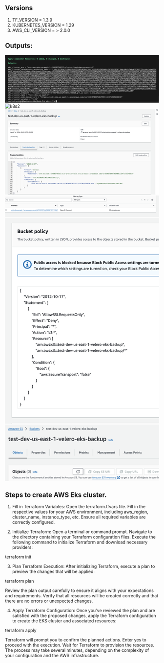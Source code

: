 ## Versions

1. TF_VERSION = 1.3.9
2. KUBERNETES_VERSION = 1.29
3. AWS_CLI_VERSION = > 2.0.0

##  Outputs:
![k8s1](SS/cluster-creation.png)
![k8s2](SS/console-cluster.png)
![k8s3](SS/namespace-pod-s3-access.png)
![k8s4](SS/oidc.png)
![k8s5](SS/s3-policy.png)
![k8s6](SS/s3.png)

## Steps to create AWS Eks cluster.

1) Fill in Terraform Variables:
Open the terraform.tfvars file.
Fill in the respective values for your AWS environment, including aws_region, cluster_name, instance_type, etc. Ensure all required variables are correctly configured.

2) Initialize Terraform:
Open a terminal or command prompt.
Navigate to the directory containing your Terraform configuration files.
Execute the following command to initialize Terraform and download necessary providers:

terraform init

3) Plan Terraform Execution:
After initializing Terraform, execute a plan to preview the changes that will be applied:

terraform plan

Review the plan output carefully to ensure it aligns with your expectations and requirements. Verify that all resources will be created correctly and that there are no errors or unexpected changes.

4) Apply Terraform Configuration:
Once you've reviewed the plan and are satisfied with the proposed changes, apply the Terraform configuration to create the EKS cluster and associated resources:

terraform apply

Terraform will prompt you to confirm the planned actions. Enter yes to proceed with the execution.
Wait for Terraform to provision the resources. The process may take several minutes, depending on the complexity of your configuration and the AWS infrastructure.


